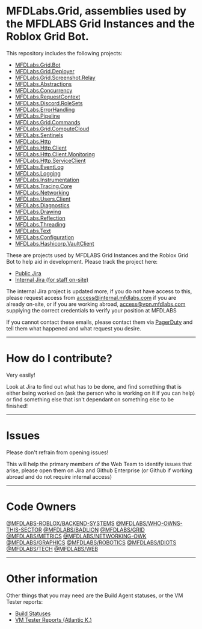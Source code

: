 # MFDLabs.Grid, assemblies used by the MFDLABS Grid Instances and the Roblox Grid Bot.

This repository includes the following projects:

- [MFDLabs.Grid.Bot](./MFDLabs.Grid.Bot)
- [MFDLabs.Grid.Deployer](./Extensions/MFDLabs.Grid.Deployer)
- [MFDLabs.Grid.Screenshot.Relay](./Extensions/MFDLabs.Grid.Screenshot.Relay)
- [MFDLabs.Abstractions](./Assemblies/MFDLabs.Abstractions)
- [MFDLabs.Concurrency](./Assemblies/MFDLabs.Concurrency)
- [MFDLabs.RequestContext](./Assemblies/MFDLabs.RequestContext)
- [MFDLabs.Discord.RoleSets](./Assemblies/MFDLabs.Discord.RoleSets)
- [MFDLabs.ErrorHandling](./Assemblies/MFDLabs.ErrorHandling)
- [MFDLabs.Pipeline](./Assemblies/MFDLabs.Pipeline)
- [MFDLabs.Grid.Commands](./Assemblies/MFDLabs.Grid.Commands)
- [MFDLabs.Grid.ComputeCloud](./Assemblies/MFDLabs.Grid.ComputeCloud)
- [MFDLabs.Sentinels](./Assemblies/MFDLabs.Sentinels)
- [MFDLabs.Http](./Assemblies/MFDLabs.Http)
- [MFDLabs.Http.Client](./Assemblies/MFDLabs.Http.Client)
- [MFDLabs.Http.Client.Monitoring](./Assemblies/MFDLabs.Http.Client.Monitoring)
- [MFDLabs.Http.ServiceClient](./Assemblies/MFDLabs.Http.ServiceClient)
- [MFDLabs.EventLog](./Assemblies/MFDLabs.EventLog)
- [MFDLabs.Logging](./Assemblies/MFDLabs.Logging)
- [MFDLabs.Instrumentation](./Assemblies/MFDLabs.Instrumentation)
- [MFDLabs.Tracing.Core](./Assemblies/MFDLabs.Tracing.Core)
- [MFDLabs.Networking](./Assemblies/MFDLabs.Networking)
- [MFDLabs.Users.Client](./Assemblies/MFDLabs.Users.Client)
- [MFDLabs.Diagnostics](./Assemblies/MFDLabs.Diagnostics)
- [MFDLabs.Drawing](./Assemblies/MFDLabs.Drawing)
- [MFDLabs.Reflection](./Assemblies/MFDLabs.Reflection)
- [MFDLabs.Threading](./Assemblies/MFDLabs.Threading)
- [MFDLabs.Text](./Assemblies/MFDLabs.Text)
- [MFDLabs.Configuration](./Assemblies/MFDLabs.Configuration)
- [MFDLabs.Hashicorp.VaultClient](./Assemblies/MFDLabs.Hashicorp.VaultClient)


These are projects used by MFDLABS Grid Instances and the Roblox Grid Bot to help aid in development.
Please track the project here:

- [Public Jira](https://mfdlabs.atlassian.net/projects/GRID/summary)
- [Internal Jira (for staff on-site)](https://jira.mfdlabs.local/projects/GRID/summary)

The internal Jira project is updated more, if you do not have access to this, please request access from [access@internal.mfdlabs.com](mailto:access@internal.mfdlabs.com) if you are already on-site, or if you are working abroad, [access@vpn.mfdlabs.com](mailto:access@vpn.mfdlabs.com) supplying the correct credentials to verify your position at MFDLABS

If you cannot contact these emails, please contact them via [PagerDuty](https://www.pagerduty.com) and tell them what happened and what request you desire.

---

# How do I contribute?

Very easily!

Look at Jira to find out what has to be done, and find something that is either being worked on (ask the person who is working on it if you can help) or find something else that isn't dependant on something else to be finished!

---

# Issues

Please don't refrain from opening issues!

This will help the primary members of the Web Team to identify issues that arise, please open them on Jira and Github Enterprise (or Github if working abroad and do not require internal access)

---

# Code Owners

[@MFDLABS-ROBLOX/BACKEND-SYSTEMS](https://codeowners.git.mfdlabs.local/ui/@mfdlabs-roblox/backend-systems)
[@MFDLABS/WHO-OWNS-THIS-SECTOR](https://codeowners.git.mfdlabs.local/ui/@mfdlabs/who-owns-this-sector)
[@MFDLABS/BADLION](https://codeowners.git.mfdlabs.local/ui/@mfdlabs/badlion)
[@MFDLABS/GRID](https://codeowners.git.mfdlabs.local/ui/@mfdlabs/grid)
[@MFDLABS/METRICS](https://codeowners.git.mfdlabs.local/ui/@mfdlabs/metrics)
[@MFDLABS/NETWORKING-OWK](https://codeowners.git.mfdlabs.local/ui/@mfdlabs/networking-owk)
[@MFDLABS/GRAPHICS](https://codeowners.git.mfdlabs.local/ui/@mfdlabs/graphics)
[@MFDLABS/ROBOTICS](https://codeowners.git.mfdlabs.local/ui/@mfdlabs/robotics)
[@MFDLABS/IDIOTS](https://codeowners.git.mfdlabs.local/ui/@mfdlabs/idiots)
[@MFDLABS/TECH](https://codeowners.git.mfdlabs.local/ui/@mfdlabs/tech)
[@MFDLABS/WEB](https://codeowners.git.mfdlabs.local/ui/@mfdlabs/web)


---

# Other information

Other things that you may need are the Build Agent statuses, or the VM Tester reports:

- [Build Statuses](https://teamcity.mfdlabs.local/project.html?id=MFDLABSGRIDBOT)
- [VM Tester Reports (Atlantic K.)](https://grid.atlantic-kilo.mfdlabs.local/ui/MFDLABS/MFDLabs.Grid.Bot/Reports/List?t=no)
